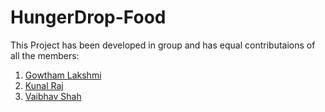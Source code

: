 # HungerDrop-Food
This Project has been developed in group and has equal contributaions of all the members:
1. [Gowtham Lakshmi](https://github.com/Gowtham924-create)
2. [Kunal Raj](https://github.com/kunalR2711)
3. [Vaibhav Shah](https://github.com/vaibhavshah08)
